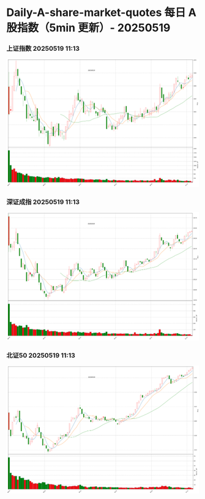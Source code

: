 
# Daily-A-share-market-quotes 每日 A 股指数（5min 更新）- 20250519

### 上证指数 20250519 11:13
![](./fig/2025/5/20250519-sh000001.png)

### 深证成指 20250519 11:13
![](./fig/2025/5/20250519-sz399001.png)

### 北证50 20250519 11:13
![](./fig/2025/5/20250519-bj899050.png)
